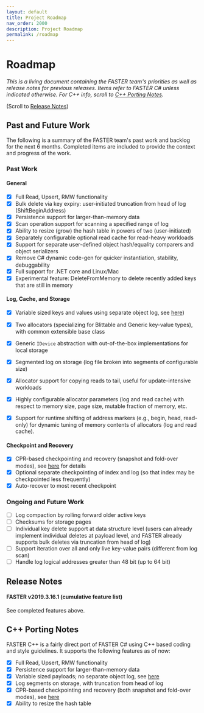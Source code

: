 ```yaml
---
layout: default
title: Project Roadmap
nav_order: 2000
description: Project Roadmap
permalink: /roadmap
---
```


# Roadmap

_This is a living document containing the FASTER team's priorities as well as release notes
for previous releases. Items refer to FASTER C# unless indicated otherwise. For C++ info, 
scroll to [C++ Porting Notes](#c-porting-notes)._

(Scroll to [Release Notes](#release-notes))

## Past and Future Work

The following is a summary of the FASTER team's past work and backlog for the next 6 months.
Completed items are included to provide the context and progress of the work. 

### Past Work

#### General

* [x] Full Read, Upsert, RMW functionality
* [x] Bulk delete via key expiry: user-initiated truncation from head of log (ShiftBeginAddress)
* [x] Persistence support for larger-than-memory data
* [x] Scan operation support for scanning a specified range of log
* [x] Ability to resize (grow) the hash table in powers of two (user-initiated)
* [x] Separately configurable optional read cache for read-heavy workloads
* [x] Support for separate user-defined object hash/equality comparers and object serializers
* [x] Remove C# dynamic code-gen for quicker instantiation, stability, debuggability
* [x] Full support for .NET core and Linux/Mac
* [x] Experimental feature: DeleteFromMemory to delete recently added keys that are still in memory

#### Log, Cache, and Storage

* [x] Variable sized keys and values using separate object log, see [here](https://github.com/Microsoft/FASTER/wiki/Variable-length-values#in-c-1))
* [x] Two allocators (specializing for Blittable and Generic key-value types), with common extensible base class
* [x] Generic `IDevice` abstraction with out-of-the-box implementations for local storage
* [x] Segmented log on storage (log file broken into segments of configurable size)
* [x] Allocator support for copying reads to tail, useful for update-intensive workloads
* [x] Highly configurable allocator parameters (log and read cache) with respect to memory size, page size, mutable fraction of memory, etc.
* [x] Support for runtime shifting of address markers (e.g., begin, head, read-only) for dynamic tuning of memory contents of allocators (log and read cache).


#### Checkpoint and Recovery

* [x] CPR-based checkpointing and recovery (snapshot and fold-over modes), see [here](https://microsoft.github.io/FASTER/#recovery-in-faster) for details
* [x] Optional separate checkpointing of index and log (so that index may be checkpointed less frequently)
* [x] Auto-recover to most recent checkpoint

### Ongoing and Future Work

* [ ] Log compaction by rolling forward older active keys
* [ ] Checksums for storage pages
* [ ] Individual key delete support at data structure level (users can already implement individual deletes at payload level, and FASTER already supports bulk deletes via truncation from head of log)
* [ ] Support iteration over all and only live key-value pairs (different from log scan)
* [ ] Handle log logical addresses greater than 48 bit (up to 64 bit)

## Release Notes

#### FASTER v2019.3.16.1 (cumulative feature list)

See completed features above.

## C++ Porting Notes

FASTER C++ is a fairly direct port of FASTER C# using C++ based coding and style
guidelines. It supports the following features as of now:

* [x] Full Read, Upsert, RMW functionality
* [x] Persistence support for larger-than-memory data
* [x] Variable sized payloads; no separate object log, see [here](https://github.com/Microsoft/FASTER/wiki/Variable-length-values#in-c)
* [x] Log segments on storage, with truncation from head of log
* [x] CPR-based checkpointing and recovery (both snapshot and fold-over modes), see [here](https://microsoft.github.io/FASTER/#recovery-in-faster)
* [x] Ability to resize the hash table
